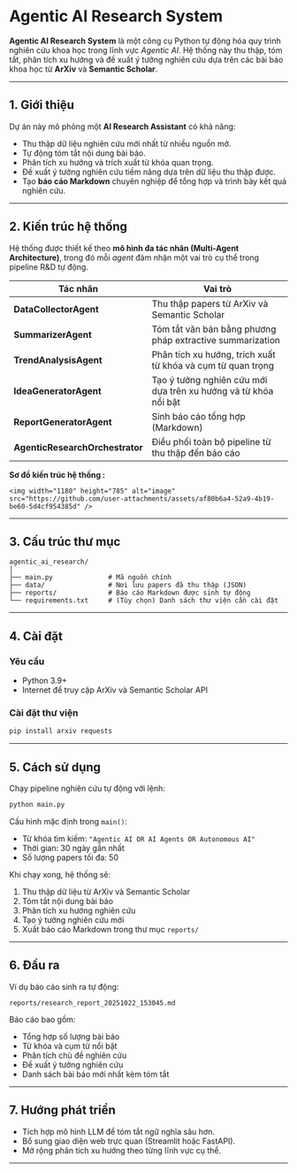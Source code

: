 # Agentic AI Research System

**Agentic AI Research System** là một công cụ Python tự động hóa quy trình nghiên cứu khoa học trong lĩnh vực *Agentic AI*.
Hệ thống này thu thập, tóm tắt, phân tích xu hướng và đề xuất ý tưởng nghiên cứu dựa trên các bài báo khoa học từ **ArXiv** và **Semantic Scholar**.

---

## 1. Giới thiệu

Dự án này mô phỏng một **AI Research Assistant** có khả năng:

* Thu thập dữ liệu nghiên cứu mới nhất từ nhiều nguồn mở.
* Tự động tóm tắt nội dung bài báo.
* Phân tích xu hướng và trích xuất từ khóa quan trọng.
* Đề xuất ý tưởng nghiên cứu tiềm năng dựa trên dữ liệu thu thập được.
* Tạo **báo cáo Markdown** chuyên nghiệp để tổng hợp và trình bày kết quả nghiên cứu.

---

## 2. Kiến trúc hệ thống

Hệ thống được thiết kế theo **mô hình đa tác nhân (Multi-Agent Architecture)**, trong đó mỗi *agent* đảm nhận một vai trò cụ thể trong pipeline R&D tự động.

| Tác nhân                        | Vai trò                                                         |
| ------------------------------- | --------------------------------------------------------------- |
| **DataCollectorAgent**          | Thu thập papers từ ArXiv và Semantic Scholar                    |
| **SummarizerAgent**             | Tóm tắt văn bản bằng phương pháp extractive summarization       |
| **TrendAnalysisAgent**          | Phân tích xu hướng, trích xuất từ khóa và cụm từ quan trọng     |
| **IdeaGeneratorAgent**          | Tạo ý tưởng nghiên cứu mới dựa trên xu hướng và từ khóa nổi bật |
| **ReportGeneratorAgent**        | Sinh báo cáo tổng hợp (Markdown)                                |
| **AgenticResearchOrchestrator** | Điều phối toàn bộ pipeline từ thu thập đến báo cáo              |

**Sơ đồ kiến trúc hệ thống :**

```
<img width="1180" height="785" alt="image" src="https://github.com/user-attachments/assets/af80b6a4-52a9-4b19-be60-5d4cf954385d" />

```

---

## 3. Cấu trúc thư mục

```
agentic_ai_research/
│
├── main.py              # Mã nguồn chính
├── data/                # Nơi lưu papers đã thu thập (JSON)
├── reports/             # Báo cáo Markdown được sinh tự động
└── requirements.txt     # (Tùy chọn) Danh sách thư viện cần cài đặt
```

---

## 4. Cài đặt

### Yêu cầu

* Python 3.9+
* Internet để truy cập ArXiv và Semantic Scholar API

### Cài đặt thư viện

```bash
pip install arxiv requests
```

---

## 5. Cách sử dụng

Chạy pipeline nghiên cứu tự động với lệnh:

```bash
python main.py
```

Cấu hình mặc định trong `main()`:

* Từ khóa tìm kiếm: `"Agentic AI OR AI Agents OR Autonomous AI"`
* Thời gian: 30 ngày gần nhất
* Số lượng papers tối đa: 50

Khi chạy xong, hệ thống sẽ:

1. Thu thập dữ liệu từ ArXiv và Semantic Scholar
2. Tóm tắt nội dung bài báo
3. Phân tích xu hướng nghiên cứu
4. Tạo ý tưởng nghiên cứu mới
5. Xuất báo cáo Markdown trong thư mục `reports/`

---

## 6. Đầu ra

Ví dụ báo cáo sinh ra tự động:

```
reports/research_report_20251022_153045.md
```

Báo cáo bao gồm:

* Tổng hợp số lượng bài báo
* Từ khóa và cụm từ nổi bật
* Phân tích chủ đề nghiên cứu
* Đề xuất ý tưởng nghiên cứu
* Danh sách bài báo mới nhất kèm tóm tắt

---

## 7. Hướng phát triển

* Tích hợp mô hình LLM để tóm tắt ngữ nghĩa sâu hơn.
* Bổ sung giao diện web trực quan (Streamlit hoặc FastAPI).
* Mở rộng phân tích xu hướng theo từng lĩnh vực cụ thể.

---

